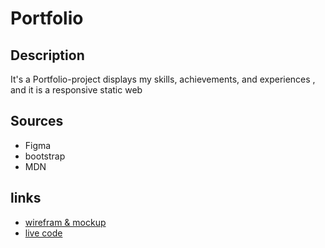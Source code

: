 # Portfolio
## Description
It's a Portfolio-project  displays my skills, achievements, and experiences , and it is a responsive static web
## Sources
* Figma
* bootstrap
* MDN
## links
- [wirefram & mockup](https://www.figma.com/file/xRpnaN8faTZY89VHABY569/portofolio?t=1I9tsOKV4OILrFwj-6)
- [live code](https://abdalrahman-droubi.github.io/Portfolio/)